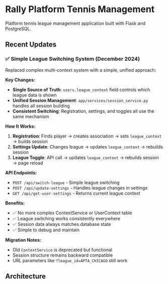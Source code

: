 # Rally Platform Tennis Management

Platform tennis league management application built with Flask and PostgreSQL.

## Recent Updates

### ✅ Simple League Switching System (December 2024)

Replaced complex multi-context system with a simple, unified approach:

**Key Changes:**
- **Single Source of Truth**: `users.league_context` field controls which league data is shown
- **Unified Session Management**: `app/services/session_service.py` handles all session building
- **Consistent Switching**: Registration, settings, and toggles all use the same mechanism

**How It Works:**
1. **Registration**: Finds player → creates association → sets `league_context` → builds session
2. **Settings Update**: Changes league → updates `league_context` → rebuilds session  
3. **League Toggle**: API call → updates `league_context` → rebuilds session → page reload

**API Endpoints:**
- `POST /api/switch-league` - Simple league switching
- `POST /api/update-settings` - Handles league changes in settings
- `GET /api/get-user-settings` - Returns current league context

**Benefits:**
- ✅ No more complex ContextService or UserContext table
- ✅ League switching works consistently everywhere
- ✅ Session data always matches database state
- ✅ Simple to debug and maintain

**Migration Notes:**
- Old `ContextService` is deprecated but functional
- Session structure remains backward compatible
- URL parameters like `?league_id=APTA_CHICAGO` still work

## Architecture
